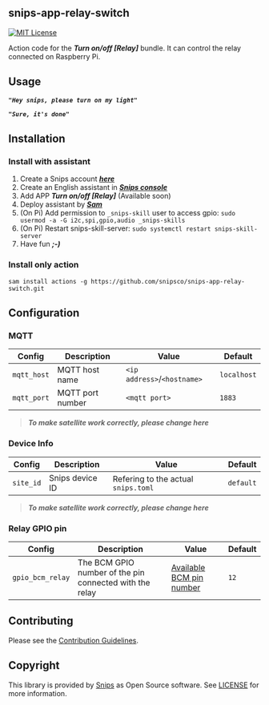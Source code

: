 ## snips-app-relay-switch
[![MIT License](https://img.shields.io/badge/license-MIT-blue.svg)](https://github.com/snipsco/snips-app-relay-switch/blob/master/LICENSE)

Action code for the ***Turn on/off [Relay]*** bundle. It can control the relay connected on Raspberry Pi.

## Usage
***```"Hey snips, please turn on my light"```***

***```"Sure, it's done"```***

## Installation

### Install with assistant
1. Create a Snips account ***[here](https://console.snips.ai/?ref=Qr4Gq17mkPk)***
2. Create an English assistant in ***[Snips console](https://console.snips.ai/)***
3. Add APP ***Turn on/off [Relay]*** (Available soon)
4. Deploy assistant by ***[Sam](https://snips.gitbook.io/documentation/console/deploy-your-assistant)***
5. (On Pi) Add permission to `_snips-skill` user to access gpio: `sudo usermod -a -G i2c,spi,gpio,audio _snips-skills`
6. (On Pi) Restart snips-skill-server: `sudo systemctl restart snips-skill-server`
7. Have fun ***;-)***

### Install only action
```
sam install actions -g https://github.com/snipsco/snips-app-relay-switch.git
```
## Configuration

### MQTT

| Config | Description | Value | Default |
| --- | --- | --- | --- |
| `mqtt_host` | MQTT host name | `<ip address>`/`<hostname>` | `localhost` |
| `mqtt_port` | MQTT port number | `<mqtt port>` | `1883` |

> ***To make satellite work correctly, please change here***

### Device Info

| Config | Description | Value | Default |
| --- | --- | --- | --- |
| `site_id` | Snips device ID | Refering to the actual `snips.toml` | `default` |

> ***To make satellite work correctly, please change here***

### Relay GPIO pin

| Config | Description | Value | Default |
| --- | --- | --- | --- |
| `gpio_bcm_relay` | The BCM GPIO number of the pin connected with the relay | [Available BCM pin number](https://www.raspberrypi.org/documentation/usage/gpio/README.md) | `12` |

## Contributing

Please see the [Contribution Guidelines](https://github.com/snipsco/snips-app-relay-switch/blob/master/CONTRIBUTING.md).

## Copyright

This library is provided by [Snips](https://www.snips.ai) as Open Source software. See [LICENSE](https://github.com/snipsco/snips-app-relay-switch/blob/master/LICENSE) for more information.
